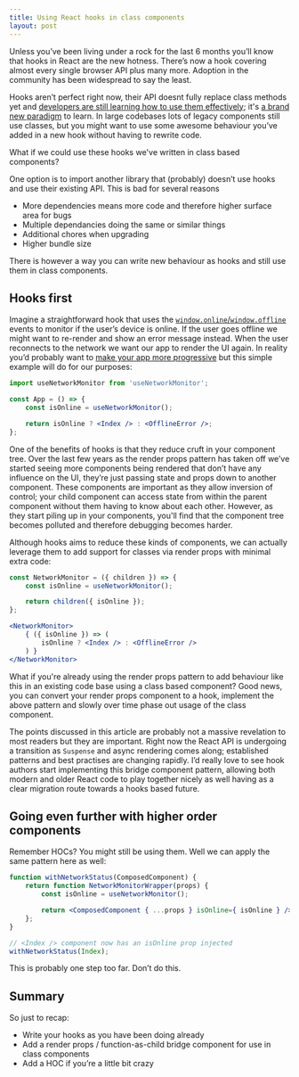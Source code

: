 ```yaml
---
title: Using React hooks in class components
layout: post
---
```


Unless you’ve been living under a rock for the last 6 months you’ll know that hooks in React are the new hotness. There’s now a hook covering almost every single browser API plus many more. Adoption in the community has been widespread to say the least.

Hooks aren’t perfect right now, their API doesnt fully replace class methods yet and [developers are still learning how to use them effectively](https://overreacted.io/a-complete-guide-to-useeffect/); it's [a brand new paradigm](https://overreacted.io/react-as-a-ui-runtime/) to learn. In large codebases lots of legacy components still use classes, but you might want to use some awesome behaviour you’ve added in a new hook without having to rewrite code.

What if we could use these hooks we've written in class based components?

One option is to import another library that (probably) doesn’t use hooks and use their existing API. This is bad for several reasons

* More dependencies means more code and therefore higher surface area for bugs
* Multiple dependancies doing the same or similar things
* Additional chores when upgrading
* Higher bundle size

There is however a way you can write new behaviour as hooks and still use them in class components.

## Hooks first

Imagine a straightforward hook that uses the [`window.online`/`window.offline`](https://developer.mozilla.org/en-US/docs/Web/API/NavigatorOnLine/onLine) events to monitor if the user’s device is online. If the user goes offline we might want to re-render and show an error message instead. When the user reconnects to the network we want our app to render the UI again. In reality you’d probably want to [make your app more progressive](https://developers.google.com/web/progressive-web-apps/) but this simple example will do for our purposes:

```jsx
import useNetworkMonitor from 'useNetworkMonitor';

const App = () => {
	const isOnline = useNetworkMonitor();

	return isOnline ? <Index /> : <OfflineError />;
};
```

One of the benefits of hooks is that they reduce cruft in your component tree. Over the last few years as the render props pattern has taken off we’ve started seeing more components being rendered that don’t have any influence on the UI, they’re just passing state and props down to another component. These components are important as they allow inversion of control; your child component can access state from within the parent component without them having to know about each other. However, as they start piling up in your components, you'll find that the component tree becomes polluted and therefore debugging becomes harder.

Although hooks aims to reduce these kinds of components, we can actually leverage them to add support for classes via render props with minimal extra code:

```jsx
const NetworkMonitor = ({ children }) => {
	const isOnline = useNetworkMonitor();

	return children({ isOnline });
};

<NetworkMonitor>
	{ ({ isOnline }) => (
		isOnline ? <Index /> : <OfflineError />
	) }
</NetworkMonitor>
```

What if you're already using the render props pattern to add behaviour like this in an existing code base using a class based component? Good news, you can convert your render props component to a hook, implement the above pattern and slowly over time phase out usage of the class component.

The points discussed in this article are probably not a massive revelation to most readers but they are important. Right now the React API is undergoing a transition as `Suspense` and async rendering comes along; established patterns and best practises are changing rapidly. I’d really love to see hook authors start implementing this bridge component pattern, allowing both modern and older React code to play together nicely as well having as a clear migration route towards a hooks based future.

## Going even further with higher order components

Remember HOCs? You might still be using them. Well we can apply the same pattern here as well:

```jsx
function withNetworkStatus(ComposedComponent) {
	return function NetworkMonitorWrapper(props) {
		const isOnline = useNetworkMonitor();

		return <ComposedComponent { ...props } isOnline={ isOnline } />;
	};
}

// <Index /> component now has an isOnline prop injected
withNetworkStatus(Index);
```

This is probably one step too far. Don’t do this.

## Summary

So just to recap:

* Write your hooks as you have been doing already
* Add a render props / function-as-child bridge component for use in class components
* Add a HOC if you’re a little bit crazy
